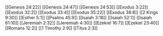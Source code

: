 [[Genesis 24:22]]
[[Genesis 24:47]]
[[Genesis 24:53]]
[[Exodus 3:22]]
[[Exodus 32:2]]
[[Exodus 33:4]]
[[Exodus 35:22]]
[[Exodus 38:8]]
[[2 Kings 9:30]]
[[Esther 5:1]]
[[Psalms 45:9]]
[[Isaiah 3:18]]
[[Isaiah 52:1]]
[[Isaiah 61:10]]
[[Jeremiah 2:32]]
[[Jeremiah 4:30]]
[[Ezekiel 16:7]]
[[Ezekiel 23:40]]
[[Romans 12:2]]
[[1 Timothy 2:9]]
[[Titus 2:3]]
